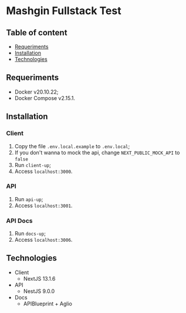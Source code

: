 # Mashgin Fullstack Test

## Table of content

- [Requeriments](#requeriments)
- [Installation](#installation)
- [Technologies](#technologies)

## Requeriments

- Docker v20.10.22;
- Docker Compose v2.15.1.

## Installation

### Client

1. Copy the file `.env.local.example` to `.env.local`;
1. If you don't wanna to mock the api, change `NEXT_PUBLIC_MOCK_API` to `false`
1. Run `client-up`;
2. Access `localhost:3000`.

### API

1. Run `api-up`;
2. Access `localhost:3001`.

### API Docs

1. Run `docs-up`;
2. Access `localhost:3006`.

## Technologies

- Client
  - NextJS 13.1.6
- API
  - NestJS 9.0.0
- Docs
  - APIBlueprint + Aglio
